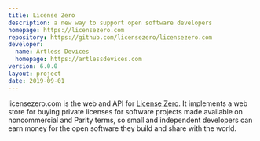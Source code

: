 ```yaml
---
title: License Zero
description: a new way to support open software developers
homepage: https://licensezero.com
repository: https://github.com/licensezero/licensezero.com
developer:
  name: Artless Devices
  homepage: https://artlessdevices.com
version: 6.0.0
layout: project
date: 2019-09-01
---
```


licensezero.com is the web and API for [License Zero](https://licensezero.com).  It implements a web store for buying private licenses for software projects made available on noncommercial and Parity terms, so small and independent developers can earn money for the open software they build and share with the world.
